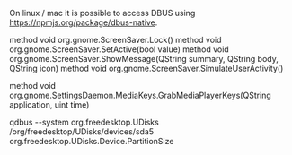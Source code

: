 On linux / mac it is possible to access DBUS using https://npmjs.org/package/dbus-native.

method void org.gnome.ScreenSaver.Lock()
method void org.gnome.ScreenSaver.SetActive(bool value)
method void org.gnome.ScreenSaver.ShowMessage(QString summary, QString body, QString icon)
method void org.gnome.ScreenSaver.SimulateUserActivity()

method void org.gnome.SettingsDaemon.MediaKeys.GrabMediaPlayerKeys(QString application, uint time)

 qdbus --system org.freedesktop.UDisks /org/freedesktop/UDisks/devices/sda5 org.freedesktop.UDisks.Device.PartitionSize